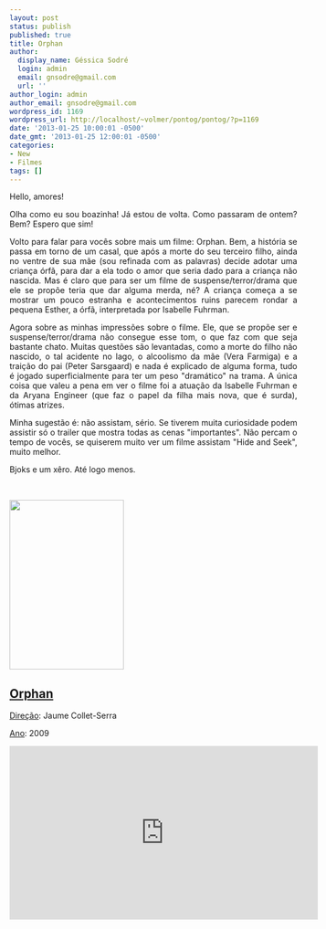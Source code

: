```yaml
---
layout: post
status: publish
published: true
title: Orphan
author:
  display_name: Géssica Sodré
  login: admin
  email: gnsodre@gmail.com
  url: ''
author_login: admin
author_email: gnsodre@gmail.com
wordpress_id: 1169
wordpress_url: http://localhost/~volmer/pontog/pontog/?p=1169
date: '2013-01-25 10:00:01 -0500'
date_gmt: '2013-01-25 12:00:01 -0500'
categories:
- New
- Filmes
tags: []
---
```

<p style="text-align: justify;">Hello, amores!</p>
<p style="text-align: justify;">Olha como eu sou boazinha! Já estou de volta. Como passaram de ontem? Bem? Espero que sim!</p>
<p style="text-align: justify;">Volto para falar para vocês sobre mais um filme: Orphan. Bem, a história se passa em torno de um casal, que após a morte do seu terceiro filho, ainda no ventre de sua mãe (sou refinada com as palavras) decide adotar uma criança órfã, para dar a ela todo o amor que seria dado para a criança não nascida. Mas é claro que para ser um filme de suspense/terror/drama que ele se propõe teria que dar alguma merda, né? A criança começa a se mostrar um pouco estranha e acontecimentos ruins parecem rondar a pequena Esther, a órfã, interpretada por Isabelle Fuhrman.</p>
<p style="text-align: justify;">Agora sobre as minhas impressões sobre o filme. Ele, que se propõe ser e suspense/terror/drama não consegue esse tom, o que faz com que seja bastante chato. Muitas questões são levantadas, como a morte do filho não nascido, o tal acidente no lago, o alcoolismo da mãe (Vera Farmiga) e a traição do pai (Peter Sarsgaard) e nada é explicado de alguma forma, tudo é jogado superficialmente para ter um peso "dramático" na trama. A única coisa que valeu a pena em ver o filme foi a atuação da Isabelle Fuhrman e da Aryana Engineer (que faz o papel da filha mais nova, que é surda), ótimas atrizes.</p>
<p style="text-align: justify;">Minha sugestão é: não assistam, sério. Se tiverem muita curiosidade podem assistir só o trailer que mostra todas as cenas "importantes". Não percam o tempo de vocês, se quiserem muito ver um filme assistam "Hide and Seek", muito melhor.</p>
<p style="text-align: justify;">
<p style="text-align: justify;">Bjoks e um xêro. Até logo menos.</p>
<p>&nbsp;</p>
<p><a href="http://upload.wikimedia.org/wikipedia/pt/thumb/7/71/Poster_Orphan.jpg/200px-Poster_Orphan.jpg"><img class="alignnone size-full wp-image-1172" title="Orphan" src="http://localhost/~volmer/pontog/pontog/wp-content/uploads/2013/01/200px-Poster_Orphan.jpg" alt="" width="200" height="297" /></a></p>
<h2><span style="text-decoration: underline;">Orphan</span></h2>
<p><span style="text-decoration: underline;">Direção</span>: Jaume Collet-Serra</p>
<p><span style="text-decoration: underline;">Ano</span>: 2009</p>
<p><iframe width="540" height="304" src="http://www.youtube.com/embed/m5BSLNAKIZs" frameborder="0" allowfullscreen></iframe></p>
